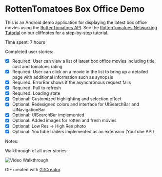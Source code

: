 # RottenTomatoes Box Office Demo

This is an Android demo application for displaying the latest box office movies using the [RottenTomatoes API](http://www.rottentomatoes.com/). See the [RottenTomatoes Networking Tutorial](http://guides.thecodepath.com/android/RottenTomatoes-Networking-Tutorial) on our cliffnotes for a step-by-step tutorial.

Time spent: 7 hours

Completed user stories:

 * [x] Required: User can view a list of latest box office movies including title, cast and tomatoes rating
 * [x] Required: User can click on a movie in the list to bring up a detailed page with additional information such as synopsis
 * [x] Required: ErrorBar shows if the asynchronous request fails
 * [x] Required: Pull to refresh
 * [x] Required: Loading state
 * [x] Optional: Customized highlighting and selection effect
 * [x] Optional: Redesigned colors and interface for UISearchBar and UINavigationBar
 * [x] Optional: UISearchBar implemented
 * [x] Optional: Added images for rotten and fresh movies
 * [x] Optional: Low Res -> High Res photo
 * [x] Optional: YouTube trailers implemented as an extension (YouTube API)

Notes:


Walkthrough of all user stories:

![Video Walkthrough](demo.gif)

GIF created with [GifCreator](http://www.cockos.com/licecap/).
